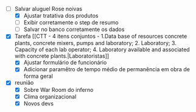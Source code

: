 - [ ] Salvar aluguel Rose noivas
	- [x] Ajustar tratativa dos produtos
	- [ ] Exibir corretamente o step de resumo
	- [ ] Salvar no banco corretamente os dados
- [x] Tarefa [[CTT - 4 itens conjuntos - 1.Data base of resources concrete plants, concrete mixers, pumps and laboratory; 2. Laboratory; 3. Capacity of each lab operator; 4. Laboratory available and associated with concrete plants.|Laboratoristas]]
	- [x] Ajustar formulário de funcionário
	- [x] Adicionar paramêtro de tempo médio de permanência em obra de forma geral
- [x] reunião
	- [x] Sobre War Room do inferno
	- [x] Clima organizacional
	- [x] Novos devs